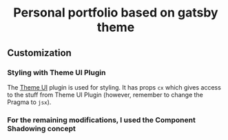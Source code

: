 <h1 align="center">
  Personal portfolio based on gatsby theme
</h1>

## Customization

### Styling with Theme UI Plugin

The <a href="https://theme-ui.com/">Theme UI</a> plugin is used for styling. 
It has props `cx` which gives access to the stuff from Theme UI Plugin (however, remember to change the Pragma to `jsx`).  

### For the remaining modifications, I used the Component Shadowing concept

